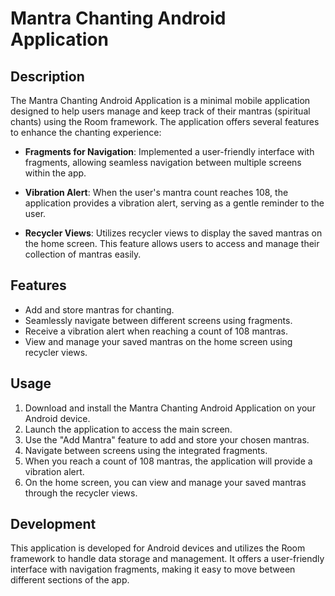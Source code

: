 # Mantra Chanting Android Application

## Description

The Mantra Chanting Android Application is a minimal mobile application designed to help users manage and keep track of their mantras (spiritual chants) using the Room framework. The application offers several features to enhance the chanting experience:

- **Fragments for Navigation**: Implemented a user-friendly interface with fragments, allowing seamless navigation between multiple screens within the app.

- **Vibration Alert**: When the user's mantra count reaches 108, the application provides a vibration alert, serving as a gentle reminder to the user.

- **Recycler Views**: Utilizes recycler views to display the saved mantras on the home screen. This feature allows users to access and manage their collection of mantras easily.

## Features

- Add and store mantras for chanting.
- Seamlessly navigate between different screens using fragments.
- Receive a vibration alert when reaching a count of 108 mantras.
- View and manage your saved mantras on the home screen using recycler views.

## Usage

1. Download and install the Mantra Chanting Android Application on your Android device.
2. Launch the application to access the main screen.
3. Use the "Add Mantra" feature to add and store your chosen mantras.
4. Navigate between screens using the integrated fragments.
5. When you reach a count of 108 mantras, the application will provide a vibration alert.
6. On the home screen, you can view and manage your saved mantras through the recycler views.

## Development

This application is developed for Android devices and utilizes the Room framework to handle data storage and management. It offers a user-friendly interface with navigation fragments, making it easy to move between different sections of the app.
